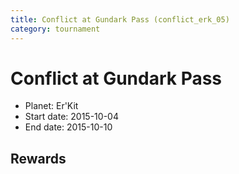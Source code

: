 ```yaml
---
title: Conflict at Gundark Pass (conflict_erk_05)
category: tournament
---
```

# Conflict at Gundark Pass

  * Planet: Er'Kit
  * Start date: 2015-10-04
  * End date: 2015-10-10

## Rewards

